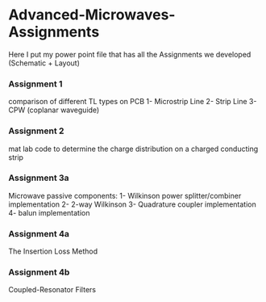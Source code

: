 # Advanced-Microwaves-Assignments
Here I put my power point file that has all the Assignments we developed (Schematic + Layout)

### Assignment 1
comparison of different TL types on PCB
1- Microstrip Line
2- Strip Line
3- CPW (coplanar waveguide)

### Assignment 2
mat lab code to determine the charge distribution on a charged conducting strip

### Assignment 3a
Microwave passive components:
1- Wilkinson power splitter/combiner implementation
2- 2-way Wilkinson
3- Quadrature coupler implementation
4- balun implementation

### Assignment 4a
The Insertion Loss Method

### Assignment 4b
Coupled-Resonator Filters



